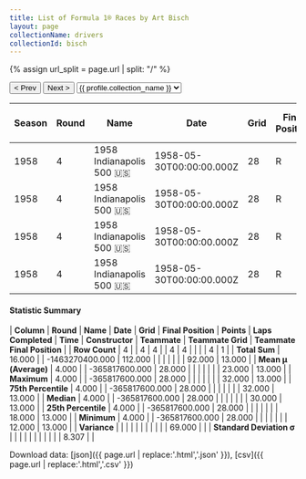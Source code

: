 ```yaml
---
title: List of Formula 1® Races by Art Bisch
layout: page
collectionName: drivers
collectionId: bisch
---
```


{% assign url_split = page.url | split: "/" %}
<div id="collection-navigation">
<button onclick="selector.options[selector.selectedIndex-1].value && (window.location = selector.options[selector.selectedIndex-1].value);">&lt; Prev</button>
<button onclick="selector.options[selector.selectedIndex+1].value && (window.location = selector.options[selector.selectedIndex+1].value);">Next &gt;</button>
<select id="selector" onchange="this.options[this.selectedIndex].value && (window.location = this.options[this.selectedIndex].value);">
  {% for collectionId in site.data[page.collectionName].refs %}
    {% if collectionId == page.collectionId %}
      {% assign selected = "selected" %}
    {% else %}
      {% assign selected = "" %}
    {% endif %}
    {% assign profile = site.data[page.collectionName][collectionId].profile %}
    <option value="/f1/{{ page.collectionName }}/{{ collectionId }}/{{ url_split[4] }}" {{ selected }}>{{ profile.collection_name }}</option>
  {% endfor %}
</select>
</div>

| Season | Round | Name | Date | Grid | Final Position | Points | Laps Completed | Time | Constructor | Teammate | Teammate Grid | Teammate Final Position |
|--|--|--|--|--|--|--|--|--|--|--|--|--|
| 1958 | 4 | 1958 Indianapolis 500 🇺🇸 | 1958-05-30T00:00:00.000Z | 28 | R | 0.0 | 0 |   | Kuzma 🇺🇸 | [Johnnie Tolan 🇺🇸](/f1/drivers/tolan) | 30 | 13 |
| 1958 | 4 | 1958 Indianapolis 500 🇺🇸 | 1958-05-30T00:00:00.000Z | 28 | R | 0.0 | 0 |   | Kuzma 🇺🇸 | [Dempsey Wilson 🇺🇸](/f1/drivers/dempsey_wilson) | 32 | R |
| 1958 | 4 | 1958 Indianapolis 500 🇺🇸 | 1958-05-30T00:00:00.000Z | 28 | R | 0.0 | 0 |   | Kuzma 🇺🇸 | [Anthony Foyt 🇺🇸](/f1/drivers/foyt) | 12 | R |
| 1958 | 4 | 1958 Indianapolis 500 🇺🇸 | 1958-05-30T00:00:00.000Z | 28 | R | 0.0 | 0 |   | Kuzma 🇺🇸 | [Eddie Sachs 🇺🇸](/f1/drivers/sachs) | 18 | R |

#### Statistic Summary

| **Column** | **Round** | **Name** | **Date** | **Grid** | **Final Position** | **Points** | **Laps Completed** | **Time** | **Constructor** | **Teammate** | **Teammate Grid** | **Teammate Final Position** |
| **Row Count** | 4 |  | 4 | 4 |  | 4 | 4 |  |  |  | 4 | 1 |
| **Total Sum** | 16.000 |  | -1463270400.000 | 112.000 |  |  |  |  |  |  | 92.000 | 13.000 |
| **Mean μ (Average)** | 4.000 |  | -365817600.000 | 28.000 |  |  |  |  |  |  | 23.000 | 13.000 |
| **Maximum** | 4.000 |  | -365817600.000 | 28.000 |  |  |  |  |  |  | 32.000 | 13.000 |
| **75th Percentile** | 4.000 |  | -365817600.000 | 28.000 |  |  |  |  |  |  | 32.000 | 13.000 |
| **Median** | 4.000 |  | -365817600.000 | 28.000 |  |  |  |  |  |  | 30.000 | 13.000 |
| **25th Percentile** | 4.000 |  | -365817600.000 | 28.000 |  |  |  |  |  |  | 18.000 | 13.000 |
| **Minimum** | 4.000 |  | -365817600.000 | 28.000 |  |  |  |  |  |  | 12.000 | 13.000 |
| **Variance** |  |  |  |  |  |  |  |  |  |  | 69.000 |  |
| **Standard Deviation σ** |  |  |  |  |  |  |  |  |  |  | 8.307 |  |

Download data: [json]({{ page.url | replace:'.html','.json' }}), [csv]({{ page.url | replace:'.html','.csv' }})
